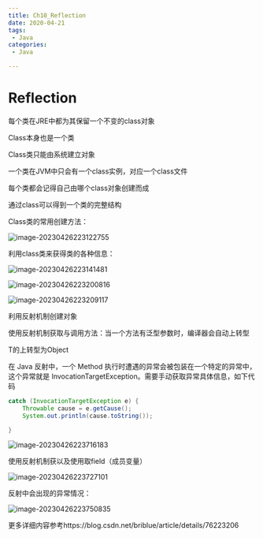 ```yaml
---
title: Ch10_Reflection
date: 2020-04-21
tags:
 - Java
categories:
 - Java

---
```


# Reflection

每个类在JRE中都为其保留一个不变的class对象

Class本身也是一个类

Class类只能由系统建立对象

一个类在JVM中只会有一个class实例，对应一个class文件

每个类都会记得自己由哪个class对象创建而成

通过class可以得到一个类的完整结构

Class类的常用创建方法：

![image-20230426223122755](https://markdown-1301334775.cos.eu-frankfurt.myqcloud.com/image-20230426223122755.png)



利用class类来获得类的各种信息：

![image-20230426223141481](https://markdown-1301334775.cos.eu-frankfurt.myqcloud.com/image-20230426223141481.png)

![image-20230426223200816](https://markdown-1301334775.cos.eu-frankfurt.myqcloud.com/image-20230426223200816.png)

![image-20230426223209117](https://markdown-1301334775.cos.eu-frankfurt.myqcloud.com/image-20230426223209117.png)





利用反射机制创建对象

使用反射机制获取与调用方法：当一个方法有泛型参数时，编译器会自动上转型

T的上转型为Object

在 Java 反射中，一个 Method 执行时遭遇的异常会被包装在一个特定的异常中，这个异常就是 InvocationTargetException。需要手动获取异常具体信息，如下代码

```java
catch (InvocationTargetException e) {
    Throwable cause = e.getCause();
    System.out.println(cause.toString());

}
```

![image-20230426223716183](https://markdown-1301334775.cos.eu-frankfurt.myqcloud.com/image-20230426223716183.png)



使用反射机制获以及使用取field（成员变量）

![image-20230426223727101](https://markdown-1301334775.cos.eu-frankfurt.myqcloud.com/image-20230426223727101.png)



反射中会出现的异常情况：

![image-20230426223750835](https://markdown-1301334775.cos.eu-frankfurt.myqcloud.com/image-20230426223750835.png)



更多详细内容参考https://blog.csdn.net/briblue/article/details/76223206